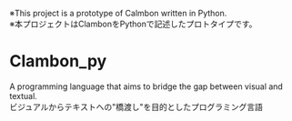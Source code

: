 ※This project is a prototype of Calmbon written in Python.  
※本プロジェクトはClambonをPythonで記述したプロトタイプです。
# Clambon_py
A programming language that aims to bridge the gap between visual and textual.  
ビジュアルからテキストへの"橋渡し"を目的としたプログラミング言語
